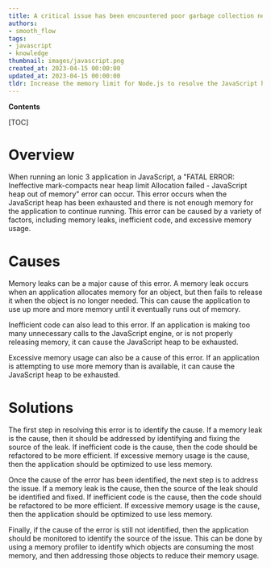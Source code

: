 ```yaml
---
title: A critical issue has been encountered poor garbage collection near the memory boundary. allocation has failed due to the JavaScript memory being exhausted in ionic 3
authors:
- smooth_flow
tags:
- javascript
- knowledge
thumbnail: images/javascript.png
created_at: 2023-04-15 00:00:00
updated_at: 2023-04-15 00:00:00
tldr: Increase the memory limit for Node.js to resolve the JavaScript heap out of memory error in Ionic 3.
---
```


**Contents**

[TOC]

# Overview
When running an Ionic 3 application in JavaScript, a "FATAL ERROR: Ineffective mark-compacts near heap limit Allocation failed - JavaScript heap out of memory" error can occur. This error occurs when the JavaScript heap has been exhausted and there is not enough memory for the application to continue running. This error can be caused by a variety of factors, including memory leaks, inefficient code, and excessive memory usage.

# Causes
Memory leaks can be a major cause of this error. A memory leak occurs when an application allocates memory for an object, but then fails to release it when the object is no longer needed. This can cause the application to use up more and more memory until it eventually runs out of memory.

Inefficient code can also lead to this error. If an application is making too many unnecessary calls to the JavaScript engine, or is not properly releasing memory, it can cause the JavaScript heap to be exhausted.

Excessive memory usage can also be a cause of this error. If an application is attempting to use more memory than is available, it can cause the JavaScript heap to be exhausted.

# Solutions
The first step in resolving this error is to identify the cause. If a memory leak is the cause, then it should be addressed by identifying and fixing the source of the leak. If inefficient code is the cause, then the code should be refactored to be more efficient. If excessive memory usage is the cause, then the application should be optimized to use less memory.

Once the cause of the error has been identified, the next step is to address the issue. If a memory leak is the cause, then the source of the leak should be identified and fixed. If inefficient code is the cause, then the code should be refactored to be more efficient. If excessive memory usage is the cause, then the application should be optimized to use less memory.

Finally, if the cause of the error is still not identified, then the application should be monitored to identify the source of the issue. This can be done by using a memory profiler to identify which objects are consuming the most memory, and then addressing those objects to reduce their memory usage.
